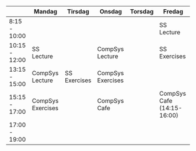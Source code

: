 |               | Mandag            | Tirsdag           | Onsdag            | Torsdag | Fredag                     |
| ------------- | ----------------- | ----------------- | ----------------- | ------- | -------------------------- |
| 8:15 - 10:00  |                   |                   |                   |         | SS Lecture                 |
| 10:15 - 12:00 | SS Lecture        |                   | CompSys Lecture   |         | SS Exercises               |
| 13:15 - 15:00 | CompSys Lecture   | SS Exercises      | CompSys Exercises |         |                            |
| 15:15 - 17:00 | CompSys Exercises |  | CompSys Cafe      |         | CompSys Cafe (14:15-16:00) |
| 17:00 - 19:00 |                   |                   |                   |         |                            |
